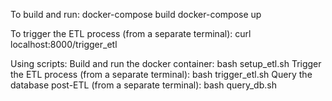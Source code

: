 To build and run:
  docker-compose build
  docker-compose up

To trigger the ETL process (from a separate terminal):
  curl localhost:8000/trigger_etl

Using scripts:
  Build and run the docker container:
    bash setup_etl.sh
  Trigger the ETL process (from a separate terminal):
    bash trigger_etl.sh
  Query the database post-ETL (from a separate terminal):
    bash query_db.sh